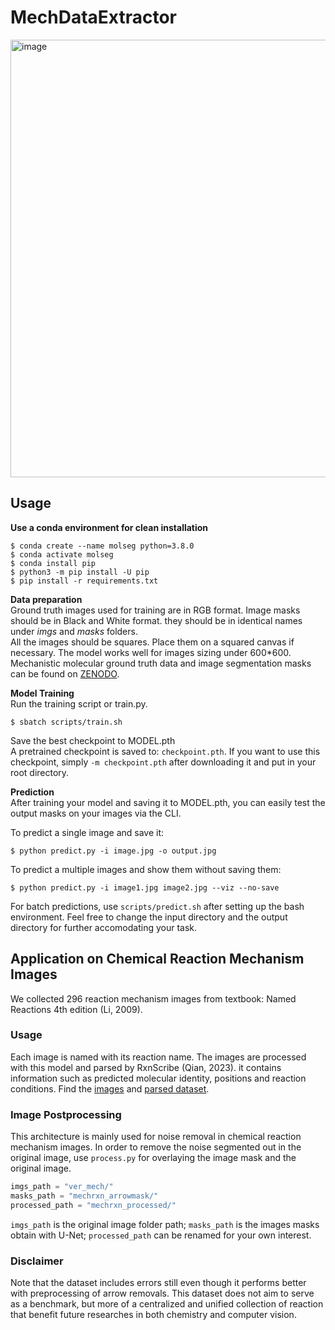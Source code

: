 # MechDataExtractor
<img width="700" alt="image" src="https://github.com/user-attachments/assets/99719931-00e9-471b-a2a8-e1d75b9fb945" />


## Usage
**Use a conda environment for clean installation**
```
$ conda create --name molseg python=3.8.0
$ conda activate molseg
$ conda install pip
$ python3 -m pip install -U pip
$ pip install -r requirements.txt
```
**Data preparation** <br/>
Ground truth images used for training are in RGB format. Image masks should be in Black and White format. they should be in identical names under _imgs_ and _masks_ folders. <br/>
All the images should be squares. Place them on a squared canvas if necessary. The model works well for images sizing under 600*600. <br/>
Mechanistic molecular ground truth data and image segmentation masks can be found on [ZENODO](https://zenodo.org/records/12741238). <br/>

**Model Training**<br/>
Run the training script or train.py.
```
$ sbatch scripts/train.sh
```
Save the best checkpoint to MODEL.pth<br/>
A pretrained checkpoint is saved to: `checkpoint.pth`. If you want to use this checkpoint, simply `-m checkpoint.pth` after downloading it and put in your root directory.

**Prediction**<br/>
After training your model and saving it to MODEL.pth, you can easily test the output masks on your images via the CLI.

To predict a single image and save it:
```
$ python predict.py -i image.jpg -o output.jpg
```
To predict a multiple images and show them without saving them:
```
$ python predict.py -i image1.jpg image2.jpg --viz --no-save
```
For batch predictions, use `scripts/predict.sh` after setting up the bash environment. Feel free to change the input directory and the output directory for further accomodating your task.

## Application on Chemical Reaction Mechanism Images
We collected 296 reaction mechanism images from textbook: Named Reactions 4th edition (Li, 2009). <br/>

### Usage
Each image is named with its reaction name. The images are processed with this model and parsed by RxnScribe (Qian, 2023).
it contains information such as predicted molecular identity, positions and reaction conditions. 
Find the [images](https://huggingface.co/datasets/Ting25/MechRxn/blob/main/ver_mech.zip) and [parsed dataset](rxn_data/batch_prediction.json). <br/>

### Image Postprocessing
This architecture is mainly used for noise removal in chemical reaction mechanism images. In order to remove the noise segmented out in the original image, use `process.py` for overlaying the image mask and the original image.
```python
imgs_path = "ver_mech/"
masks_path = "mechrxn_arrowmask/"
processed_path = "mechrxn_processed/"
```
`imgs_path` is the original image folder path; `masks_path` is the images masks obtain with U-Net; `processed_path` can be renamed for your own interest. 

### Disclaimer
Note that the dataset includes errors still even though it performs better with preprocessing of arrow removals. This dataset does not aim to serve as a benchmark, but more of a centralized and unified collection of reaction that benefit future researches in both chemistry and computer vision.


